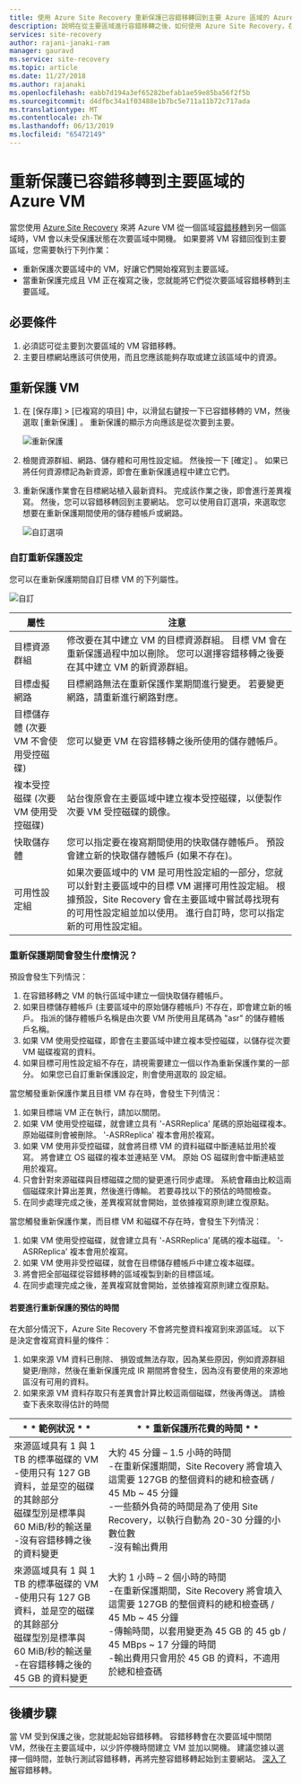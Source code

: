 ```yaml
---
title: 使用 Azure Site Recovery 重新保護已容錯移轉回到主要 Azure 區域的 Azure VM | Microsoft Docs
description: 說明在從主要區域進行容錯移轉之後，如何使用 Azure Site Recovery，在次要區域中重新保護 Azure VM。
services: site-recovery
author: rajani-janaki-ram
manager: gauravd
ms.service: site-recovery
ms.topic: article
ms.date: 11/27/2018
ms.author: rajanaki
ms.openlocfilehash: eabb7d194a3ef65282befab1ae59e85ba56f2f5b
ms.sourcegitcommit: d4dfbc34a1f03488e1b7bc5e711a11b72c717ada
ms.translationtype: MT
ms.contentlocale: zh-TW
ms.lasthandoff: 06/13/2019
ms.locfileid: "65472149"
---
```

# <a name="reprotect-failed-over-azure-vms-to-the-primary-region"></a>重新保護已容錯移轉到主要區域的 Azure VM


當您使用 [Azure Site Recovery](site-recovery-overview.md) 來將 Azure VM 從一個區域[容錯移轉](site-recovery-failover.md)到另一個區域時，VM 會以未受保護狀態在次要區域中開機。 如果要將 VM 容錯回復到主要區域，您需要執行下列作業：

- 重新保護次要區域中的 VM，好讓它們開始複寫到主要區域。
- 當重新保護完成且 VM 正在複寫之後，您就能將它們從次要區域容錯移轉到主要區域。

## <a name="prerequisites"></a>必要條件
1. 必須認可從主要到次要區域的 VM 容錯移轉。
2. 主要目標網站應該可供使用，而且您應該能夠存取或建立該區域中的資源。

## <a name="reprotect-a-vm"></a>重新保護 VM

1. 在 [保存庫]   > [已複寫的項目]  中，以滑鼠右鍵按一下已容錯移轉的 VM，然後選取 [重新保護]  。 重新保護的顯示方向應該是從次要到主要。

   ![重新保護](./media/site-recovery-how-to-reprotect-azure-to-azure/reprotect.png)

2. 檢閱資源群組、網路、儲存體和可用性設定組。 然後按一下 [確定]  。 如果已將任何資源標記為新資源，即會在重新保護過程中建立它們。
3. 重新保護作業會在目標網站植入最新資料。 完成該作業之後，即會進行差異複寫。 然後，您可以容錯移轉回到主要網站。 您可以使用自訂選項，來選取您想要在重新保護期間使用的儲存體帳戶或網路。

   ![自訂選項](./media/site-recovery-how-to-reprotect-azure-to-azure/customize.png)

### <a name="customize-reprotect-settings"></a>自訂重新保護設定

您可以在重新保護期間自訂目標 VM 的下列屬性。

![自訂](./media/site-recovery-how-to-reprotect-azure-to-azure/customizeblade.png)

|屬性 |注意  |
|---------|---------|
|目標資源群組     | 修改要在其中建立 VM 的目標資源群組。 目標 VM 會在重新保護過程中加以刪除。 您可以選擇容錯移轉之後要在其中建立 VM 的新資源群組。        |
|目標虛擬網路     | 目標網路無法在重新保護作業期間進行變更。 若要變更網路，請重新進行網路對應。         |
|目標儲存體 (次要 VM 不會使用受控磁碟)     | 您可以變更 VM 在容錯移轉之後所使用的儲存體帳戶。         |
|複本受控磁碟 (次要 VM 使用受控磁碟)    | 站台復原會在主要區域中建立複本受控磁碟，以便製作次要 VM 受控磁碟的鏡像。         |
|快取儲存體     | 您可以指定要在複寫期間使用的快取儲存體帳戶。 預設會建立新的快取儲存體帳戶 (如果不存在)。         |
|可用性設定組     |如果次要區域中的 VM 是可用性設定組的一部分，您就可以針對主要區域中的目標 VM 選擇可用性設定組。 根據預設，Site Recovery 會在主要區域中嘗試尋找現有的可用性設定組並加以使用。 進行自訂時，您可以指定新的可用性設定組。         |


### <a name="what-happens-during-reprotection"></a>重新保護期間會發生什麼情況？

預設會發生下列情況：

1. 在容錯移轉之 VM 的執行區域中建立一個快取儲存體帳戶。
2. 如果目標儲存體帳戶 (主要區域中的原始儲存體帳戶) 不存在，即會建立新的帳戶。 指派的儲存體帳戶名稱是由次要 VM 所使用且尾碼為 "asr" 的儲存體帳戶名稱。
3. 如果 VM 使用受控磁碟，即會在主要區域中建立複本受控磁碟，以儲存從次要 VM 磁碟複寫的資料。
4. 如果目標可用性設定組不存在，請視需要建立一個以作為重新保護作業的一部分。 如果您已自訂重新保護設定，則會使用選取的 設定組。

當您觸發重新保護作業且目標 VM 存在時，會發生下列情況：

1. 如果目標端 VM 正在執行，請加以關閉。
2. 如果 VM 使用受控磁碟，就會建立具有 '-ASRReplica' 尾碼的原始磁碟複本。 原始磁碟則會被刪除。 '-ASRReplica' 複本會用於複寫。
3. 如果 VM 使用非受控磁碟，就會將目標 VM 的資料磁碟中斷連結並用於複寫。 將會建立 OS 磁碟的複本並連結至 VM。 原始 OS 磁碟則會中斷連結並用於複寫。
4. 只會針對來源磁碟與目標磁碟之間的變更進行同步處理。 系統會藉由比較這兩個磁碟來計算出差異，然後進行傳輸。 若要尋找以下的預估的時間檢查。
5. 在同步處理完成之後，差異複寫就會開始，並依據複寫原則建立復原點。

當您觸發重新保護作業，而目標 VM 和磁碟不存在時，會發生下列情況：
1. 如果 VM 使用受控磁碟，就會建立具有 '-ASRReplica' 尾碼的複本磁碟。 '-ASRReplica' 複本會用於複寫。
2. 如果 VM 使用非受控磁碟，就會在目標儲存體帳戶中建立複本磁碟。
3. 將會把全部磁碟從容錯移轉的區域複製到新的目標區域。
4. 在同步處理完成之後，差異複寫就會開始，並依據複寫原則建立復原點。

#### <a name="estimated-time--to-do-the-reprotection"></a>若要進行重新保護的預估的時間 

在大部分情況下，Azure Site Recovery 不會將完整資料複寫到來源區域。 以下是決定會複寫資料量的條件：

1.  如果來源 VM 資料已刪除、 損毀或無法存取，因為某些原因，例如資源群組變更/刪除，然後在重新保護完成 IR 期間將會發生，因為沒有要使用的來源地區沒有可用的資料。
2.  如果來源 VM 資料存取只有差異會計算比較這兩個磁碟，然後再傳送。 請檢查下表來取得估計的時間 

|\* * 範例狀況 * * | \* * 重新保護所花費的時間 * * |
|--- | --- |
|來源區域具有 1 與 1 TB 的標準磁碟的 VM<br/>-使用只有 127 GB 資料，並是空的磁碟的其餘部分<br/>磁碟型別是標準與 60 MiB/秒的輸送量<br/>-沒有容錯移轉之後的資料變更| 大約 45 分鐘 – 1.5 小時的時間<br/> -在重新保護期間，Site Recovery 將會填入這需要 127GB 的整個資料的總和檢查碼 / 45 Mb ~ 45 分鐘<br/>-一些額外負荷的時間是為了使用 Site Recovery，以執行自動為 20-30 分鐘的小數位數<br/>-沒有輸出費用 |
|來源區域具有 1 與 1 TB 的標準磁碟的 VM<br/>-使用只有 127 GB 資料，並是空的磁碟的其餘部分<br/>磁碟型別是標準與 60 MiB/秒的輸送量<br/>-在容錯移轉之後的 45 GB 的資料變更| 大約 1 小時 – 2 個小時的時間<br/>-在重新保護期間，Site Recovery 將會填入這需要 127GB 的整個資料的總和檢查碼 / 45 Mb ~ 45 分鐘<br/>-傳輸時間，以套用變更為 45 GB 的 45 gb / 45 MBps ~ 17 分鐘的時間<br/>-輸出費用只會用於 45 GB 的資料，不適用於總和檢查碼|
 



## <a name="next-steps"></a>後續步驟

當 VM 受到保護之後，您就能起始容錯移轉。 容錯移轉會在次要區域中關閉 VM，然後在主要區域中，以少許停機時間建立 VM 並加以開機。 建議您據以選擇一個時間，並執行測試容錯移轉，再將完整容錯移轉起始到主要網站。 [深入了解](site-recovery-failover.md)容錯移轉。
